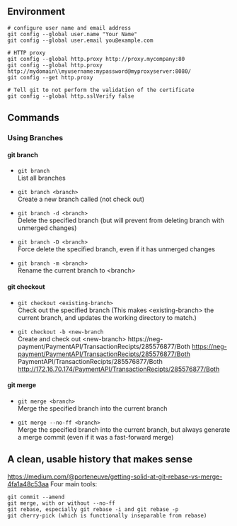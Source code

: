 ## Environment
```
# configure user name and email address
git config --global user.name "Your Name"
git config --global user.email you@example.com

# HTTP proxy  
git config --global http.proxy http://proxy.mycompany:80
git config --global http.proxy http://mydomain\\myusername:mypassword@myproxyserver:8080/
git config --get http.proxy

# Tell git to not perform the validation of the certificate
git config --global http.sslVerify false
```


## Commands
### Using Branches
#### git branch
- `git branch`  
List all branches

- `git branch <branch>`  
Create a new branch called <branch> (not check out)

- `git branch -d <branch>`  
Delete the specified branch (but will prevent from deleting branch with unmerged changes)

- `git branch -D <branch>`  
Force delete the specified branch, even if it has unmerged changes

- `git branch -m <branch>`  
Rename the current branch to &lt;branch&gt;


#### git checkout
- `git checkout <existing-branch>`  
Check out the specified branch (This makes &lt;existing-branch&gt; the current branch, and updates the working directory to match.)

- `git checkout -b <new-branch`  
Create and check out &lt;new-branch&gt;
https://neg-payment/PaymentAPI/TransactionRecipts/285576877/Both <https://neg-payment/PaymentAPI/TransactionRecipts/285576877/Both> PaymentAPI/TransactionRecipts/285576877/Both <http://172.16.70.174/PaymentAPI/TransactionRecipts/285576877/Both>


#### git merge
- `git merge <branch>`  
Merge the specified branch into the current branch

- `git merge --no-ff <branch>`  
Merge the specified branch into the current branch, but always generate a merge commit (even if it was a fast-forward merge)


## A clean, usable history that makes sense
https://medium.com/@porteneuve/getting-solid-at-git-rebase-vs-merge-4fa1a48c53aa
Four main tools:
```
git commit --amend
git merge, with or without --no-ff
git rebase, especially git rebase -i and git rebase -p
git cherry-pick (which is functionally inseparable from rebase)
```
